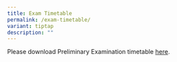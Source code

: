 ```yaml
---
title: Exam Timetable
permalink: /exam-timetable/
variant: tiptap
description: ""
---
```

<p>Please download Preliminary Examination timetable <a href="/files/Announcements/2025_PRELIM_EXAM_Schedule.pdf" rel="noopener nofollow" target="_blank">here</a>.</p>